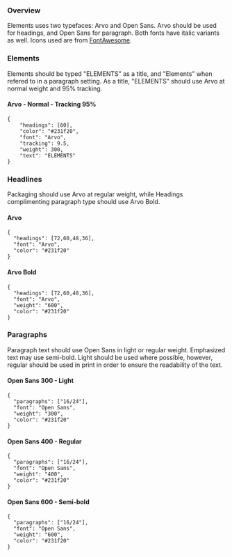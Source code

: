 ### Overview

Elements uses two typefaces: Arvo and Open Sans. Arvo should be used for headings, and Open Sans for paragraph. Both fonts have italic variants as well. Icons used are from [FontAwesome](https://fontawesome.com).


### Elements

Elements should be typed "ELEMENTS" as a title, and "Elements" when refered to in a paragraph setting. As a title, "ELEMENTS" should use Arvo at normal weight and 95% tracking.

#### Arvo - Normal - Tracking 95%

```type
{
    "headings": [60],
    "color": "#231f20",
    "font": "Arvo",
    "tracking": 9.5,
    "weight": 300,
    "text": "ELEMENTS"
}
```


### Headlines

Packaging should use Arvo at regular weight, while Headings complimenting paragraph type should use Arvo Bold.

#### Arvo

```type
{
  "headings": [72,60,48,36],
  "font": "Arvo",
  "color": "#231f20"
}
```

#### Arvo Bold

```type
{
  "headings": [72,60,48,36],
  "font": "Arvo",
  "weight": "600",
  "color": "#231f20"
}
```


### Paragraphs

Paragraph text should use Open Sans in light or regular weight. Emphasized text may use semi-bold. Light should be used where possible, however, regular should be used in print in order to ensure the readability of the text.

#### Open Sans 300 - Light

```type
{
  "paragraphs": ["16/24"],
  "font": "Open Sans",
  "weight": "300",
  "color": "#231f20"
}
```

#### Open Sans 400 - Regular

```type
{
  "paragraphs": ["16/24"],
  "font": "Open Sans",
  "weight": "400",
  "color": "#231f20"
}
```

#### Open Sans 600 - Semi-bold

```type
{
  "paragraphs": ["16/24"],
  "font": "Open Sans",
  "weight": "600",
  "color": "#231f20"
}
```

